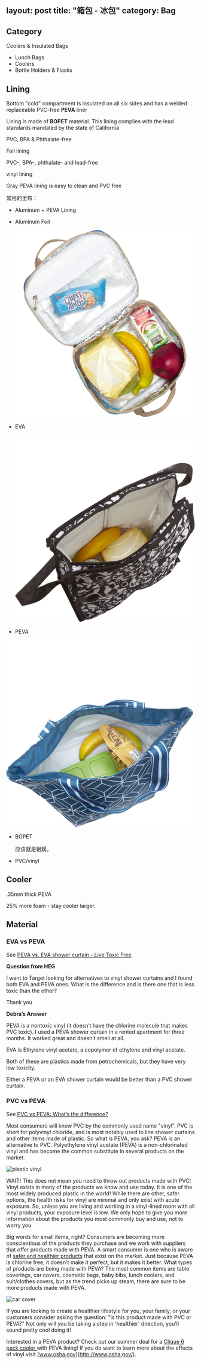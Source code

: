 layout: post
title: "箱包 - 冰包"
category: Bag
---

## Category

Coolers & Insulated Bags

- Lunch Bags
- Coolers
- Bottle Holders & Flasks

## Lining

Bottom "cold" compartment is insulated on all six sides and has a welded replaceable PVC-free __PEVA__ liner

Lining is made of __BOPET__ material. This lining complies with the lead standards mandated by the state of California

PVC, BPA & Phthalate-free

Foil lining

PVC-, BPA-, phthalate- and lead-free

vinyl lining

Gray PEVA lining is easy to clean and PVC free

常用的里布：

- Aluminum + PEVA Lining

- Aluminum Foil

    <img src="../resources/images/lunch-bag-lining-foil.jpeg" height="500">

- EVA
    
    <img src="../resources/images/lunch-bag-lining-eva.jpeg" height="500">

- PEVA

<img src="../resources/images/lunch-bag-lining-peva.jpeg" height="500">

- BOPET
    
    应该就是铝膜。

- PVC/vinyl

## Cooler

.35mm thick PEVA

25% more foam - stay cooler larger.

## Material

### EVA vs PEVA

See [PEVA vs. EVA shower curtain - Live Toxic Free](http://www.debralynndadd.com/q-a/peva-vs-eva-shower-curtain/)

__Question from HEG__

I went to Target looking for alternatives to vinyl shower curtains and I found both EVA and PEVA ones. What is the difference and is there one that is less toxic than the other?

Thank you

__Debra’s Answer__

PEVA is a nontoxic vinyl (it doesn’t have the chlorine molecule that makes PVC toxic). I used a PEVA shower curtain in a rented apartment for three months. It worked great and doesn’t smell at all.

EVA is Ethylene vinyl acetate, a copolymer of ethylene and vinyl acetate.

Both of these are plastics made from petrochemicals, but they have very low toxicity.

Either a PEVA or an EVA shower curtain would be better than a PVC shower curtain.

### PVC vs PEVA

See [PVC vs PEVA: What’s the difference?](http://www.gorillamarketing.net/news/pvc-vs-peva.html)

Most consumers will know PVC by the commonly used name "vinyl".  PVC is short for polyvinyl chloride, and is most notably used to line shower curtains and other items made of plastic. So what is PEVA, you ask? PEVA is an alternative to PVC. Polyethylene vinyl acetate (PEVA) is a non-chlorinated vinyl and has become the common substitute in several products on the market. 

![](http://www.gorillamarketing.net/plastic%20vinyl.jpg "plastic vinyl")

WAIT! This does not mean you need to throw out products made with PVC! Vinyl exists in many of the products we know and use today. It is one of the most widely produced plastic in the world! While there are other, safer options, the health risks for vinyl are minimal and only exist with acute exposure. So, unless you are living and working in a vinyl-lined room with all vinyl products, your exposure level is low. We only hope to give you more information about the products you most commonly buy and use, not to worry you.

Big words for small items, right? Consumers are becoming more conscientious of the products they purchase and we work with suppliers that offer products made with PEVA. A smart consumer is one who is aware of [safer and healthier products](http://www.gorillamarketing.net/poly-pure-bottle.html) that exist on the market. Just because PEVA is chlorine free, it doesn't make it perfect, but it makes it better. What types of products are being made with PEVA? The most common items are table coverings, car covers, cosmetic bags, baby bibs, lunch coolers, and suit/clothes covers, but as the trend picks up steam, there are sure to be more products made with PEVA.

![](http://www.gorillamarketing.net/car%20cover.jpg "car cover")

If you are looking to create a healthier lifestyle for you, your family, or your customers consider asking the question: "Is this product made with PVC or PEVA?" Not only will you be taking a step in 'healthier' direction, you'll sound pretty cool doing it!

Interested in a PEVA product? Check out our summer deal for a [Clique 6 pack cooler ](http://www.gorillamarketing.net/clique-6-pack-cooler.html)with PEVA lining!  If you do want to learn more about the effects of vinyl visit [www.osha.gov](http://www.osha.gov/).   
